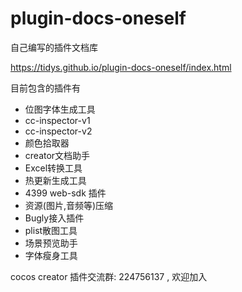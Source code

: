 # plugin-docs-oneself
自己编写的插件文档库

https://tidys.github.io/plugin-docs-oneself/index.html

目前包含的插件有
- 位图字体生成工具
- cc-inspector-v1
- cc-inspector-v2
- 颜色拾取器
- creator文档助手
- Excel转换工具
- 热更新生成工具
- 4399 web-sdk 插件
- 资源(图片,音频等)压缩
- Bugly接入插件
- plist散图工具
- 场景预览助手
- 字体瘦身工具



cocos creator 插件交流群: 224756137 , 欢迎加入
